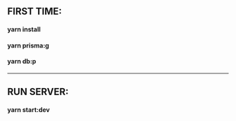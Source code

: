 ## FIRST TIME:

#### yarn install
#### yarn prisma:g
#### yarn db:p


---


## RUN SERVER:

#### yarn start:dev

